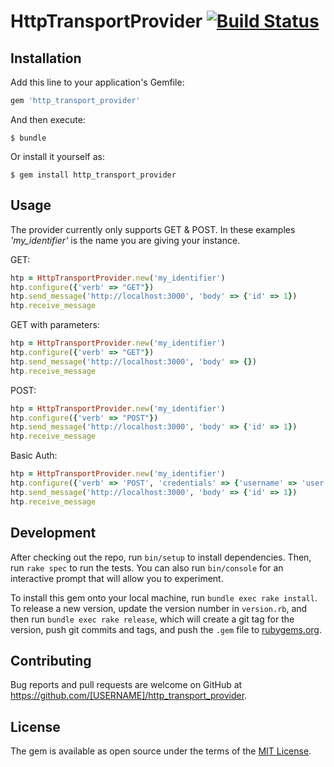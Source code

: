 # HttpTransportProvider [![Build Status](https://travis-ci.org/hetznerZA/http_transport_provider.svg?branch=master)](https://travis-ci.org/hetznerZA/http_transport_provider)

## Installation

Add this line to your application's Gemfile:

```ruby
gem 'http_transport_provider'
```

And then execute:

    $ bundle

Or install it yourself as:

    $ gem install http_transport_provider

## Usage
The provider currently only supports GET & POST. In these examples _'my_identifier'_ is the name you are giving your instance.

GET:
```ruby
htp = HttpTransportProvider.new('my_identifier')
htp.configure({'verb' => "GET"})
htp.send_message('http://localhost:3000', 'body' => {'id' => 1})
htp.receive_message
```

GET with parameters:
```ruby
htp = HttpTransportProvider.new('my_identifier')
htp.configure({'verb' => "GET"})
htp.send_message('http://localhost:3000', 'body' => {})
htp.receive_message
```

POST:
```ruby
htp = HttpTransportProvider.new('my_identifier')
htp.configure({'verb' => "POST"})
htp.send_message('http://localhost:3000', 'body' => {'id' => 1})
htp.receive_message
```

Basic Auth:
```ruby
htp = HttpTransportProvider.new('my_identifier')
htp.configure({'verb' => 'POST', 'credentials' => {'username' => 'user', 'password' => 'secret'}})
htp.send_message('http://localhost:3000', 'body' => {'id' => 1})
htp.receive_message
```

## Development

After checking out the repo, run `bin/setup` to install dependencies. Then, run `rake spec` to run the tests. You can also run `bin/console` for an interactive prompt that will allow you to experiment.

To install this gem onto your local machine, run `bundle exec rake install`. To release a new version, update the version number in `version.rb`, and then run `bundle exec rake release`, which will create a git tag for the version, push git commits and tags, and push the `.gem` file to [rubygems.org](https://rubygems.org).

## Contributing

Bug reports and pull requests are welcome on GitHub at https://github.com/[USERNAME]/http_transport_provider.


## License

The gem is available as open source under the terms of the [MIT License](http://opensource.org/licenses/MIT).
